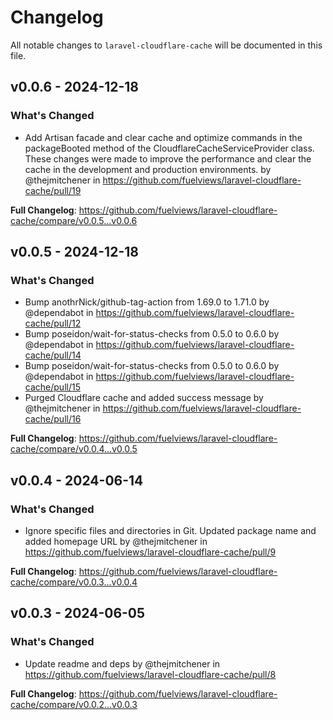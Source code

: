 # Changelog

All notable changes to `laravel-cloudflare-cache` will be documented in this file.

## v0.0.6 - 2024-12-18

### What's Changed

* Add Artisan facade and clear cache and optimize commands in the packageBooted method of the CloudflareCacheServiceProvider class. These changes were made to improve the performance and clear the cache in the development and production environments. by @thejmitchener in https://github.com/fuelviews/laravel-cloudflare-cache/pull/19

**Full Changelog**: https://github.com/fuelviews/laravel-cloudflare-cache/compare/v0.0.5...v0.0.6

## v0.0.5 - 2024-12-18

### What's Changed

* Bump anothrNick/github-tag-action from 1.69.0 to 1.71.0 by @dependabot in https://github.com/fuelviews/laravel-cloudflare-cache/pull/12
* Bump poseidon/wait-for-status-checks from 0.5.0 to 0.6.0 by @dependabot in https://github.com/fuelviews/laravel-cloudflare-cache/pull/14
* Bump poseidon/wait-for-status-checks from 0.5.0 to 0.6.0 by @dependabot in https://github.com/fuelviews/laravel-cloudflare-cache/pull/15
* Purged Cloudflare cache and added success message by @thejmitchener in https://github.com/fuelviews/laravel-cloudflare-cache/pull/16

**Full Changelog**: https://github.com/fuelviews/laravel-cloudflare-cache/compare/v0.0.4...v0.0.5

## v0.0.4 - 2024-06-14

### What's Changed

* Ignore specific files and directories in Git. Updated package name and added homepage URL by @thejmitchener in https://github.com/fuelviews/laravel-cloudflare-cache/pull/9

**Full Changelog**: https://github.com/fuelviews/laravel-cloudflare-cache/compare/v0.0.3...v0.0.4

## v0.0.3 - 2024-06-05

### What's Changed

* Update readme and deps by @thejmitchener in https://github.com/fuelviews/laravel-cloudflare-cache/pull/8

**Full Changelog**: https://github.com/fuelviews/laravel-cloudflare-cache/compare/v0.0.2...v0.0.3

